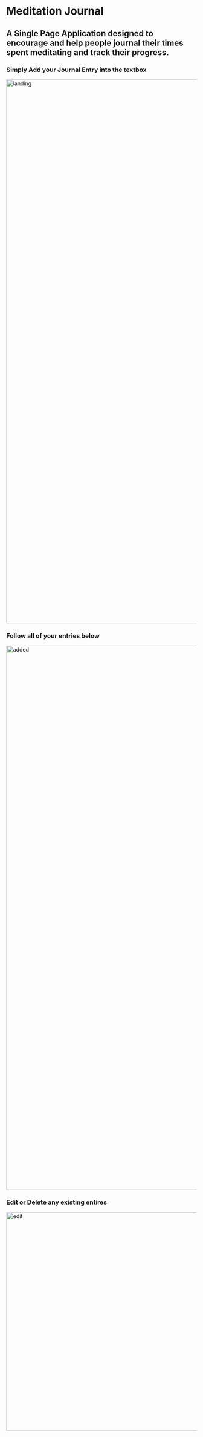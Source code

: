 # Meditation Journal


## A Single Page Application designed to encourage and help people journal their times spent meditating and track their progress. 


### Simply Add your Journal Entry into the textbox

<img width="1438" alt="landing" src="https://user-images.githubusercontent.com/79072077/144733374-d9c4bfb0-b0a2-4216-ad99-138398c58c06.png">

### Follow all of your entries below

<img width="1439" alt="added" src="https://user-images.githubusercontent.com/79072077/144733384-43373d85-07fb-4982-921e-45e939277e0b.png">

### Edit or Delete any existing entires

<img width="578" alt="edit" src="https://user-images.githubusercontent.com/79072077/144733391-9de99bf4-53f8-4960-aa84-70f6e7dde03c.png">
